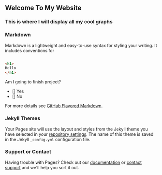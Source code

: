 ## Welcome To My Website

### This is where I will display all my cool graphs 


### Markdown

Markdown is a lightweight and easy-to-use syntax for styling your writing. It includes conventions for

```markdown

<h1>
Hello
</h1>


```

Am I going to finish project?

- [] Yes
- [] No

For more details see [GitHub Flavored Markdown](https://guides.github.com/features/mastering-markdown/).

### Jekyll Themes

Your Pages site will use the layout and styles from the Jekyll theme you have selected in your [repository settings](https://github.com/Ricknoonan/ricknoonan.github.io/settings). The name of this theme is saved in the Jekyll `_config.yml` configuration file.

### Support or Contact

Having trouble with Pages? Check out our [documentation](https://help.github.com/categories/github-pages-basics/) or [contact support](https://github.com/contact) and we’ll help you sort it out.
